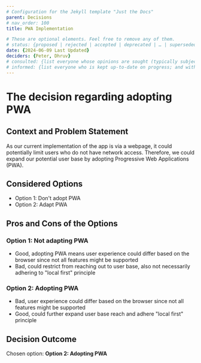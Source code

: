 ```yaml
---
# Configuration for the Jekyll template "Just the Docs"
parent: Decisions
# nav_order: 100
title: PWA Implementation

# These are optional elements. Feel free to remove any of them.
# status: {proposed | rejected | accepted | deprecated | … | superseded by [ADR-0005](0005-example.md)}
date: {2024-06-09 Last Updated}
deciders: {Peter, Dhruv}
# consulted: {list everyone whose opinions are sought (typically subject-matter experts); and with whom there is a two-way communication}
# informed: {list everyone who is kept up-to-date on progress; and with whom there is a one-way communication}
---
```

<!-- we need to disable MD025, because we use the different heading "ADR Template" in the homepage (see above) than it is foreseen in the template -->
<!-- markdownlint-disable-next-line MD025 -->
# The decision regarding adopting PWA

## Context and Problem Statement
As our current implementation of the app is via a webpage, it could potentially limit users who do not have network access. Therefore, we could expand our potential user base by adopting Progressive Web Applications (PWA).

<!-- {Describe the context and problem statement, e.g., in free form using two to three sentences or in the form of an illustrative story.
 You may want to articulate the problem in form of a question and add links to collaboration boards or issue management systems.} -->

<!-- This is an optional element. Feel free to remove. -->
<!-- ## Decision Drivers

* {decision driver 1, e.g., a force, facing concern, …}
* {decision driver 2, e.g., a force, facing concern, …} -->
<!-- * … numbers of drivers can vary -->

## Considered Options

* Option 1: Don't adopt PWA
* Option 2: Adapt PWA
<!-- * … numbers of options can vary -->


<!-- {justification. e.g., only option, which meets k.o. criterion decision driver | which resolves force {force} | … | comes out best (see below)}. -->

<!-- This is an optional element. Feel free to remove. -->
<!-- ### Consequences

* Good, because {positive consequence, e.g., improvement of one or more desired qualities, …}
* Bad, because {negative consequence, e.g., compromising one or more desired qualities, …}
* … numbers of consequences can vary -->

<!-- This is an optional element. Feel free to remove. -->
<!-- ## Validation

{describe how the implementation of/compliance with the ADR is validated. E.g., by a review or an ArchUnit test} -->

<!-- This is an optional element. Feel free to remove. -->
## Pros and Cons of the Options

### Option 1: Not adapting PWA
* Good, adopting PWA means user experience could differ based on the browser since not all features might be supported
* Bad, could restrict from reaching out to user base, also not necessarily adhering to "local first" principle

### Option 2: Adopting PWA
* Bad, user experience could differ based on the browser since not all features might be supported
* Good, could further expand user base reach and adhere "local first" principle

## Decision Outcome

Chosen option: **Option 2: Adopting PWA**



<!-- Because -->
<!-- This is an optional element. Feel free to remove. -->
<!-- ## More Information

{You might want to provide additional evidence/confidence for the decision outcome here and/or
 document the team agreement on the decision and/or
 define when this decision when and how the decision should be realized and if/when it should be re-visited and/or
 how the decision is validated.
 Links to other decisions and resources might here appear as well.} -->
